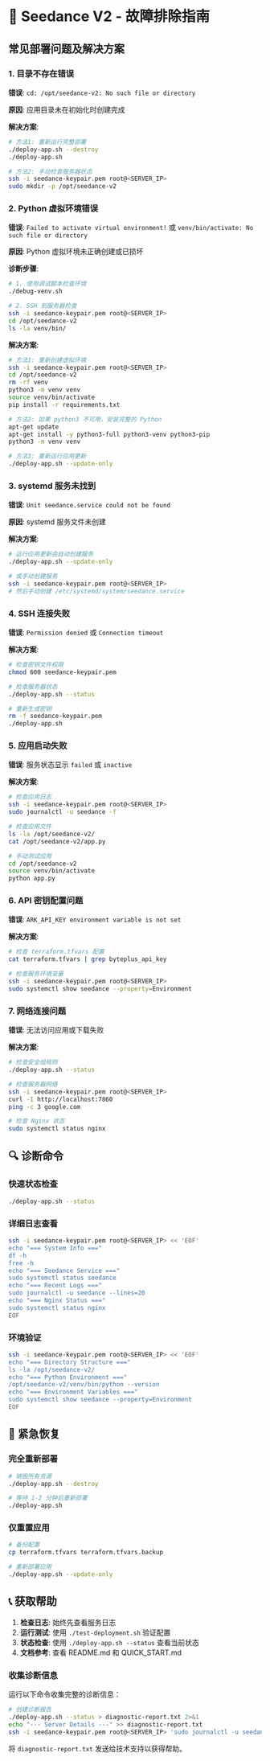 # 🔧 Seedance V2 - 故障排除指南

## 常见部署问题及解决方案

### 1. 目录不存在错误
**错误**: `cd: /opt/seedance-v2: No such file or directory`

**原因**: 应用目录未在初始化时创建完成

**解决方案**:
```bash
# 方法1: 重新运行完整部署
./deploy-app.sh --destroy
./deploy-app.sh

# 方法2: 手动检查服务器状态
ssh -i seedance-keypair.pem root@<SERVER_IP>
sudo mkdir -p /opt/seedance-v2
```

### 2. Python 虚拟环境错误
**错误**: `Failed to activate virtual environment!` 或 `venv/bin/activate: No such file or directory`

**原因**: Python 虚拟环境未正确创建或已损坏

**诊断步骤**:
```bash
# 1. 使用调试脚本检查环境
./debug-venv.sh

# 2. SSH 到服务器检查
ssh -i seedance-keypair.pem root@<SERVER_IP>
cd /opt/seedance-v2
ls -la venv/bin/
```

**解决方案**:
```bash
# 方法1: 重新创建虚拟环境
ssh -i seedance-keypair.pem root@<SERVER_IP>
cd /opt/seedance-v2
rm -rf venv
python3 -m venv venv
source venv/bin/activate
pip install -r requirements.txt

# 方法2: 如果 python3 不可用，安装完整的 Python
apt-get update
apt-get install -y python3-full python3-venv python3-pip
python3 -m venv venv

# 方法3: 重新运行应用更新
./deploy-app.sh --update-only
```

### 3. systemd 服务未找到
**错误**: `Unit seedance.service could not be found`

**原因**: systemd 服务文件未创建

**解决方案**:
```bash
# 运行应用更新会自动创建服务
./deploy-app.sh --update-only

# 或手动创建服务
ssh -i seedance-keypair.pem root@<SERVER_IP>
# 然后手动创建 /etc/systemd/system/seedance.service
```

### 4. SSH 连接失败
**错误**: `Permission denied` 或 `Connection timeout`

**解决方案**:
```bash
# 检查密钥文件权限
chmod 600 seedance-keypair.pem

# 检查服务器状态
./deploy-app.sh --status

# 重新生成密钥
rm -f seedance-keypair.pem
./deploy-app.sh
```

### 5. 应用启动失败
**错误**: 服务状态显示 `failed` 或 `inactive`

**解决方案**:
```bash
# 检查应用日志
ssh -i seedance-keypair.pem root@<SERVER_IP>
sudo journalctl -u seedance -f

# 检查应用文件
ls -la /opt/seedance-v2/
cat /opt/seedance-v2/app.py

# 手动测试应用
cd /opt/seedance-v2
source venv/bin/activate
python app.py
```

### 6. API 密钥配置问题
**错误**: `ARK_API_KEY environment variable is not set`

**解决方案**:
```bash
# 检查 terraform.tfvars 配置
cat terraform.tfvars | grep byteplus_api_key

# 检查服务环境变量
ssh -i seedance-keypair.pem root@<SERVER_IP>
sudo systemctl show seedance --property=Environment
```

### 7. 网络连接问题
**错误**: 无法访问应用或下载失败

**解决方案**:
```bash
# 检查安全组规则
./deploy-app.sh --status

# 检查服务器网络
ssh -i seedance-keypair.pem root@<SERVER_IP>
curl -I http://localhost:7860
ping -c 3 google.com

# 检查 Nginx 状态
sudo systemctl status nginx
```

## 🔍 诊断命令

### 快速状态检查
```bash
./deploy-app.sh --status
```

### 详细日志查看
```bash
ssh -i seedance-keypair.pem root@<SERVER_IP> << 'EOF'
echo "=== System Info ==="
df -h
free -h
echo "=== Seedance Service ==="
sudo systemctl status seedance
echo "=== Recent Logs ==="
sudo journalctl -u seedance --lines=20
echo "=== Nginx Status ==="
sudo systemctl status nginx
EOF
```

### 环境验证
```bash
ssh -i seedance-keypair.pem root@<SERVER_IP> << 'EOF'
echo "=== Directory Structure ==="
ls -la /opt/seedance-v2/
echo "=== Python Environment ==="
/opt/seedance-v2/venv/bin/python --version
echo "=== Environment Variables ==="
sudo systemctl show seedance --property=Environment
EOF
```

## 🚨 紧急恢复

### 完全重新部署
```bash
# 销毁所有资源
./deploy-app.sh --destroy

# 等待 1-2 分钟后重新部署
./deploy-app.sh
```

### 仅重置应用
```bash
# 备份配置
cp terraform.tfvars terraform.tfvars.backup

# 重新部署应用
./deploy-app.sh --update-only
```

## 📞 获取帮助

1. **检查日志**: 始终先查看服务日志
2. **运行测试**: 使用 `./test-deployment.sh` 验证配置
3. **状态检查**: 使用 `./deploy-app.sh --status` 查看当前状态
4. **文档参考**: 查看 README.md 和 QUICK_START.md

### 收集诊断信息
运行以下命令收集完整的诊断信息：

```bash
# 创建诊断报告
./deploy-app.sh --status > diagnostic-report.txt 2>&1
echo "--- Server Details ---" >> diagnostic-report.txt
ssh -i seedance-keypair.pem root@<SERVER_IP> 'sudo journalctl -u seedance --lines=50' >> diagnostic-report.txt 2>&1
```

将 `diagnostic-report.txt` 发送给技术支持以获得帮助。